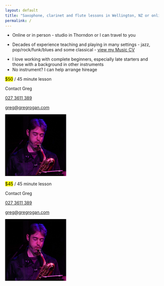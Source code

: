 ```yaml
---
layout: default
title: "Saxophone, clarinet and flute lessons in Wellington, NZ or online"
permalink: /
---
```

<div class="row mb-3">
    <div class="col-sm col-lg-6">
        <ul class="list-group">
            <li class="list-group-item list-group-item-action d-flex gap-3 py-3">Online or in person - studio in Thorndon or I can travel to you</li>
            <li class="list-group-item list-group-item-action d-flex gap-3 py-3"><p class="mb-0">Decades of experience teaching and playing in many settings - 
        jazz, pop/rock/funk/blues and some classical - <a href="https://docs.google.com/document/d/1HiqZSmzY9uUcNlpoEE9uWm4qwI8UWkTmdGT5wBAlgPc/edit?usp=sharing">view my Music CV</a></p></li>
            <li class="list-group-item list-group-item-action d-flex gap-3 py-3">I love working with complete beginners, especially late starters and those with a background in other instruments</li>
            <li class="list-group-item list-group-item-action d-flex gap-3 py-3">No instrument? I can help arrange hireage</li>
        </ul>
    </div>
    <div class="d-none d-lg-block col-lg-3 align-self-center text-center">
        <p><mark>$50</mark> / 45 minute lesson</p>
        <p class="lead">Contact Greg</p>
        <p><i class="bi-telephone"></i> <a href="tel:+64273611389">027 3611 389</a></p>
        <p><i class="bi-envelope"></i> <a href="mailto:greg@gregrogan.com?subject=Lessons">greg@gregrogan.com</a></p>
    </div>
    <div class="d-none d-sm-block col-sm-4 col-lg align-self-center">
        <img class="w-100 h-auto" with='200' height='202' alt='Greg playing saxohpone' src='/assets/img/action.png'/>
    </div>
</div>
<div class="row justify-content-center">
    <div class="col d-lg-none align-self-center text-center">
        <p><mark>$45</mark> / 45 minute lesson</p>
        <p class="lead">Contact Greg</p>
        <p><i class="bi-telephone"></i> <a href="tel:+64273611389">027 3611 389</a></p>
        <p><i class="bi-envelope"></i> <a href="mailto:greg@gregrogan.com?subject=Lessons">greg@gregrogan.com</a></p>
    </div>
    <div class="col-5 d-sm-none">
        <img class="w-100 h-auto" with='200' height='202' alt='Greg playing saxohpone' src='/assets/img/action.png'/>
    </div>
</div>
